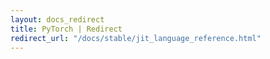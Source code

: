 ```yaml
---
layout: docs_redirect
title: PyTorch | Redirect
redirect_url: "/docs/stable/jit_language_reference.html"
---
```

